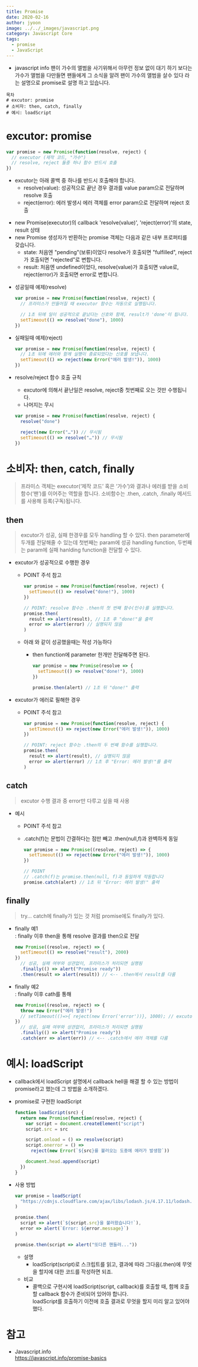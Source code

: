 ```yaml
---
title: Promise
date: 2020-02-16
author: jyoon
image: ../../_images/javascript.png
category: Javascript Core
tags:
  - promise
  - JavaScript
---
```


- javascript info 팬이 가수의 앨범을 사기위해서 아무런 정보 없이 대기 하기 보다는 가수가 앨범을 다만들면 팬들에게 그 소식을 알려 팬이 가수의 앨범을 살수 있다 라는 설명으로 promise로 설명 하고 있습니다.

```
목차
# excutor: promise
# 소비자: then, catch, finally
# 예시: loadScript
```

# excutor: promise

```js
var promise = new Promise(function(resolve, reject) {
  // executor (제작 코드, "가수")
  // resolve, reject 둘중 하나 함수 반드시 호출
})
```

- excutor는 아래 콜백 중 하나를 반드시 호출해야 합니다.
  - resolve(value): 성공적으로 끝난 경우 결과를 value param으로 전달하며 resolve 호출
  - reject(error): 에러 발생시 에러 객체를 error param으로 전달하며 reject 호출

* new Promise(executor)의 callback 'resolve(value)', 'reject(error)'의 state, result 상태
* new Promise 생성자가 반환하는 promise 객체는 다음과 같은 내부 프로퍼티를 갖습니다.
  - state: 처음엔 "pending"(보류)이었다 resolve가 호출되면 "fulfilled", reject가 호출되면 "rejected"로 변합니다.
  - result: 처음엔 undefined이었다, resolve(value)가 호출되면 value로, reject(error)가 호출되면 error로 변합니다.

- 성공일때 예제(resolve)

  ```js
  var promise = new Promise(function(resolve, reject) {
    // 프라미스가 만들어질 때 executor 함수는 자동으로 실행됩니다.

    // 1초 뒤에 일이 성공적으로 끝났다는 신호와 함께, result가 'done'이 됩니다.
    setTimeout(() => resolve("done"), 1000)
  })
  ```

- 실패일때 예제(reject)

  ```js
  var promise = new Promise(function(resolve, reject) {
    // 1초 뒤에 에러와 함께 실행이 종료되었다는 신호를 보냅니다.
    setTimeout(() => reject(new Error("에러 발생!")), 1000)
  })
  ```

- resolve/reject 함수 호출 규칙

  - excutor에 의해서 끝난일은 resolve, reject중 첫번째로 오는 것만 수행됩니다.
  - 나머지는 무시

  ```js
  var promise = new Promise(function(resolve, reject) {
    resolve("done")

    reject(new Error("…")) // 무시됨
    setTimeout(() => resolve("…")) // 무시됨
  })
  ```

# 소비자: then, catch, finally

> 프라미스 객체는 executor(‘제작 코드’ 혹은 ‘가수’)와 결과나 에러를 받을 소비 함수(‘팬’)를 이어주는 역할을 합니다. 소비함수는 .then, .catch, .finally 메서드를 사용해 등록(구독)됩니다.

## then

> excutor가 성공, 실패 한경우를 모두 handling 할 수 있다.
> then parameter에 두개를 전달해줄 수 있는데 첫번째는 param에 성공 handling function, 두번째는 param에 실패 hanlding function을 전달할 수 있다.

- excutor가 성공적으로 수행한 경우

  - POINT 주석 참고

    ```js
    var promise = new Promise(function(resolve, reject) {
      setTimeout(() => resolve("done!"), 1000)
    })

    // POINT: resolve 함수는 .then의 첫 번째 함수(인수)를 실행합니다.
    promise.then(
      result => alert(result), // 1초 후 "done!"을 출력
      error => alert(error) // 실행되지 않음
    )
    ```

  - 아래 와 같이 성공했을때는 작성 가능하다

    - then function에 parameter 한개만 전달해주면 된다.

      ```js
      var promise = new Promise(resolve => {
        setTimeout(() => resolve("done!"), 1000)
      })

      promise.then(alert) // 1초 뒤 "done!" 출력
      ```

- excutor가 에러로 필해한 경우

  - POINT 주석 참고

    ```js
    var promise = new Promise(function(resolve, reject) {
      setTimeout(() => reject(new Error("에러 발생!")), 1000)
    })

    // POINT: reject 함수는 .then의 두 번째 함수를 실행합니다.
    promise.then(
      result => alert(result), // 실행되지 않음
      error => alert(error) // 1초 후 "Error: 에러 발생!"를 출력
    )
    ```

## catch

> excutor 수행 결과 중 error만 다루고 싶을 때 사용

- 예시

  - POINT 주석 참고
  - .catch(f)는 문법이 간결하다는 점만 빼고 .then(null,f)과 완벽하게 동일

    ```js
    var promise = new Promise((resolve, reject) => {
      setTimeout(() => reject(new Error("에러 발생!")), 1000)
    })

    // POINT
    // .catch(f)는 promise.then(null, f)과 동일하게 작동합니다
    promise.catch(alert) // 1초 뒤 "Error: 에러 발생!" 출력
    ```

## finally

> try... catch에 finally가 있는 것 처럼 promise에도 finally가 있다.

- finally 예1  
   : finally 이후 then을 통해 resolve 결과를 then으로 전달

  ```js
  new Promise((resolve, reject) => {
    setTimeout(() => resolve("result"), 2000)
  })
    // 성공, 실패 여부와 상관없이, 프라미스가 처리되면 실행됨
    .finally(() => alert("Promise ready"))
    .then(result => alert(result)) // <-- .then에서 result를 다룸
  ```

- finally 예2  
   : finally 이후 cath를 통해
  ```js
  new Promise((resolve, reject) => {
    throw new Error("에러 발생!")
    // setTimeout(()=>{ reject(new Error('error'))}, 1000); // excutor 처리 시점만 조금 다르고 같은 결과
  })
    // 성공, 실패 여부와 상관없이, 프라미스가 처리되면 실행됨
    .finally(() => alert("Promise ready"))
    .catch(err => alert(err)) // <-- .catch에서 에러 객체를 다룸
  ```

# 예시: loadScript

- callback에서 loadScript 설명에서 callback hell을 해결 할 수 있는 방법이 promise라고 했는데 그 방법을 소개하겠다.

- promise로 구현한 loadScript

  ```js
  function loadScript(src) {
    return new Promise(function(resolve, reject) {
      var script = document.createElement("script")
      script.src = src

      script.onload = () => resolve(script)
      script.onerror = () =>
        reject(new Error(`${src}를 불러오는 도중에 에러가 발생함`))

      document.head.append(script)
    })
  }
  ```

- 사용 방법

  ```js
  var promise = loadScript(
    "https://cdnjs.cloudflare.com/ajax/libs/lodash.js/4.17.11/lodash.js"
  )

  promise.then(
    script => alert(`${script.src}을 불러왔습니다!`),
    error => alert(`Error: ${error.message}`)
  )

  promise.then(script => alert("또다른 핸들러..."))
  ```

  - 설명
    - loadScript(script)로 스크립트를 읽고, 결과에 따라 그다음(.then)에 무엇을 할지에 대한 코드를 작성하면 되죠.
  - 비교
    - 콜백으로 구현시에 loadScript(script, callback)를 호출할 때, 함께 호출할 callback 함수가 준비되어 있어야 합니다.  
      loadScript를 호출하기 이전에 호출 결과로 무엇을 할지 미리 알고 있어야 했다.

# 참고

- Javascript.info  
  https://javascript.info/promise-basics
